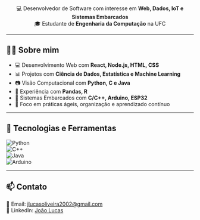 




<p align="center">
  💻 Desenvolvedor de Software com interesse em <strong>Web, Dados, IoT e Sistemas Embarcados</strong> <br/>
  🎓 Estudante de <strong>Engenharia da Computação</strong> na UFC <br/>
</p>

---

## 👨‍💻 Sobre mim

- 💻 Desenvolvimento Web com **React, Node.js, HTML, CSS**
- 📊 Projetos com **Ciência de Dados, Estatística e Machine Learning**
- 📷 Visão Computacional com **Python, C e Java**
- 💾 Experiência com **Pandas, R**
- 🔧 Sistemas Embarcados com **C/C++, Arduino, ESP32**
- 🧠 Foco em práticas ágeis, organização e aprendizado contínuo

---

## 🧰 Tecnologias e Ferramentas

![Python](https://img.shields.io/badge/Python-3776AB?style=for-the-badge&logo=python&logoColor=white)  
![C++](https://img.shields.io/badge/C++-00599C?style=for-the-badge&logo=c%2b%2b&logoColor=white)  
![Java](https://img.shields.io/badge/Java-ED8B00?style=for-the-badge&logo=java&logoColor=white)  
![Arduino](https://img.shields.io/badge/Arduino-00979D?style=for-the-badge&logo=arduino&logoColor=white)

---

## 📫 Contato

📧 Email: jlucasoliveira2002@gmail.com  
💼 LinkedIn: [João Lucas](https://www.linkedin.com/in/jlucasoliv/)
